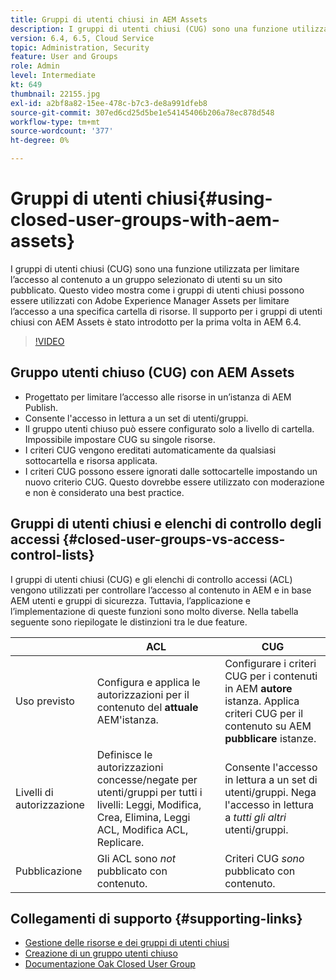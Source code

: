 ```yaml
---
title: Gruppi di utenti chiusi in AEM Assets
description: I gruppi di utenti chiusi (CUG) sono una funzione utilizzata per limitare l’accesso al contenuto a un gruppo selezionato di utenti su un sito pubblicato. Questo video mostra come i gruppi di utenti chiusi possono essere utilizzati con Adobe Experience Manager Assets per limitare l’accesso a una specifica cartella di risorse.
version: 6.4, 6.5, Cloud Service
topic: Administration, Security
feature: User and Groups
role: Admin
level: Intermediate
kt: 649
thumbnail: 22155.jpg
exl-id: a2bf8a82-15ee-478c-b7c3-de8a991dfeb8
source-git-commit: 307ed6cd25d5be1e54145406b206a78ec878d548
workflow-type: tm+mt
source-wordcount: '377'
ht-degree: 0%

---
```


# Gruppi di utenti chiusi{#using-closed-user-groups-with-aem-assets}

I gruppi di utenti chiusi (CUG) sono una funzione utilizzata per limitare l’accesso al contenuto a un gruppo selezionato di utenti su un sito pubblicato. Questo video mostra come i gruppi di utenti chiusi possono essere utilizzati con Adobe Experience Manager Assets per limitare l’accesso a una specifica cartella di risorse. Il supporto per i gruppi di utenti chiusi con AEM Assets è stato introdotto per la prima volta in AEM 6.4.

>[!VIDEO](https://video.tv.adobe.com/v/22155?quality=12&learn=on)

## Gruppo utenti chiuso (CUG) con AEM Assets

* Progettato per limitare l’accesso alle risorse in un’istanza di AEM Publish.
* Consente l&#39;accesso in lettura a un set di utenti/gruppi.
* Il gruppo utenti chiuso può essere configurato solo a livello di cartella. Impossibile impostare CUG su singole risorse.
* I criteri CUG vengono ereditati automaticamente da qualsiasi sottocartella e risorsa applicata.
* I criteri CUG possono essere ignorati dalle sottocartelle impostando un nuovo criterio CUG. Questo dovrebbe essere utilizzato con moderazione e non è considerato una best practice.

## Gruppi di utenti chiusi e elenchi di controllo degli accessi {#closed-user-groups-vs-access-control-lists}

I gruppi di utenti chiusi (CUG) e gli elenchi di controllo accessi (ACL) vengono utilizzati per controllare l’accesso al contenuto in AEM e in base AEM utenti e gruppi di sicurezza. Tuttavia, l’applicazione e l’implementazione di queste funzioni sono molto diverse. Nella tabella seguente sono riepilogate le distinzioni tra le due feature.

|  | ACL | CUG |
| ----------------- | -------------------------------------------------------------------------------------------------------------------------------- | ----------------------------------------------------------------------------------------------------------------------------- |
| Uso previsto | Configura e applica le autorizzazioni per il contenuto del **attuale** AEM&#39;istanza. | Configurare i criteri CUG per i contenuti in AEM **autore** istanza. Applica criteri CUG per il contenuto su AEM **pubblicare** istanze. |
| Livelli di autorizzazione | Definisce le autorizzazioni concesse/negate per utenti/gruppi per tutti i livelli: Leggi, Modifica, Crea, Elimina, Leggi ACL, Modifica ACL, Replicare. | Consente l&#39;accesso in lettura a un set di utenti/gruppi. Nega l&#39;accesso in lettura a *tutti gli altri* utenti/gruppi. |
| Pubblicazione | Gli ACL sono *not* pubblicato con contenuto. | Criteri CUG *sono* pubblicato con contenuto. |

## Collegamenti di supporto {#supporting-links}

* [Gestione delle risorse e dei gruppi di utenti chiusi](https://experienceleague.adobe.com/docs/experience-manager-65/assets/managing/manage-assets.html?lang=en#closed-user-group)
* [Creazione di un gruppo utenti chiuso](https://experienceleague.adobe.com/docs/experience-manager-65/administering/security/cug.html)
* [Documentazione Oak Closed User Group](https://jackrabbit.apache.org/oak/docs/security/authorization/cug.html)
